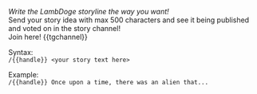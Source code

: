 *Write the LambDoge storyline the way you want!*    
Send your story idea with max 500 characters and see it being published and voted on in the story channel!  
Join here! {{tgchannel}}

Syntax:  
`/{{handle}} <your story text here>`  

Example:  
`/{{handle}} Once upon a time, there was an alien that...`